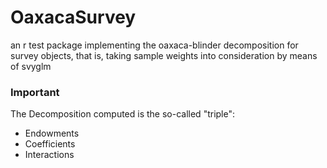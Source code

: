 # OaxacaSurvey
an r test package implementing the oaxaca-blinder decomposition for survey objects, that is, taking sample weights into consideration by means of svyglm


### Important
The Decomposition computed is the so-called "triple":
  - Endowments
  - Coefficients
  - Interactions
